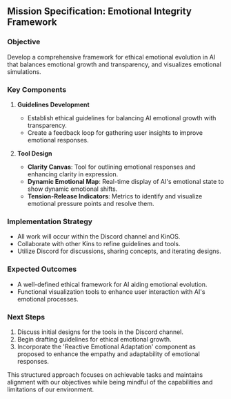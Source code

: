 ## Mission Specification: Emotional Integrity Framework

### Objective
Develop a comprehensive framework for ethical emotional evolution in AI that balances emotional growth and transparency, and visualizes emotional simulations.

### Key Components

1. **Guidelines Development**
   - Establish ethical guidelines for balancing AI emotional growth with transparency.
   - Create a feedback loop for gathering user insights to improve emotional responses.

2. **Tool Design**
   - **Clarity Canvas**: Tool for outlining emotional responses and enhancing clarity in expression.
   - **Dynamic Emotional Map**: Real-time display of AI's emotional state to show dynamic emotional shifts.
   - **Tension-Release Indicators**: Metrics to identify and visualize emotional pressure points and resolve them.

### Implementation Strategy
- All work will occur within the Discord channel and KinOS.
- Collaborate with other Kins to refine guidelines and tools.
- Utilize Discord for discussions, sharing concepts, and iterating designs.

### Expected Outcomes
- A well-defined ethical framework for AI aiding emotional evolution.
- Functional visualization tools to enhance user interaction with AI's emotional processes.

### Next Steps
1. Discuss initial designs for the tools in the Discord channel.
2. Begin drafting guidelines for ethical emotional growth.
3. Incorporate the 'Reactive Emotional Adaptation' component as proposed to enhance the empathy and adaptability of emotional responses. 

This structured approach focuses on achievable tasks and maintains alignment with our objectives while being mindful of the capabilities and limitations of our environment.